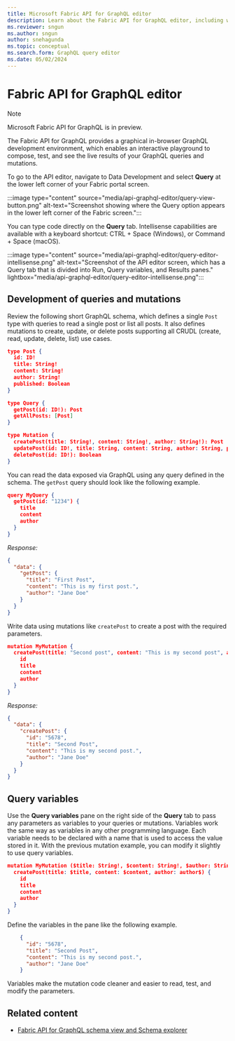 ```yaml
---
title: Microsoft Fabric API for GraphQL editor
description: Learn about the Fabric API for GraphQL editor, including where to find the editor and what the editor screen looks like. 
ms.reviewer: sngun
ms.author: sngun
author: snehagunda
ms.topic: conceptual
ms.search.form: GraphQL query editor
ms.date: 05/02/2024
---
```


# Fabric API for GraphQL editor

> [!NOTE]
> Microsoft Fabric API for GraphQL is in preview.

The Fabric API for GraphQL provides a graphical in-browser GraphQL development environment, which enables an interactive playground to compose, test, and see the live results of your GraphQL queries and mutations.

To go to the API editor, navigate to Data Development and select **Query** at the lower left corner of your Fabric portal screen.

:::image type="content" source="media/api-graphql-editor/query-view-button.png" alt-text="Screenshot showing where the Query option appears in the lower left corner of the Fabric screen.":::

You can type code directly on the **Query** tab. Intellisense capabilities are available with a keyboard shortcut: CTRL + Space (Windows), or Command + Space (macOS).

:::image type="content" source="media/api-graphql-editor/query-editor-intellisense.png" alt-text="Screenshot of the API editor screen, which has a Query tab that is divided into Run, Query variables, and Results panes." lightbox="media/api-graphql-editor/query-editor-intellisense.png":::

## Development of queries and mutations

Review the following short GraphQL schema, which defines a single `Post` type with queries to read a single post or list all posts. It also defines mutations to create, update, or delete posts supporting all CRUDL (create, read, update, delete, list) use cases.

```json
type Post {
  id: ID!
  title: String!
  content: String!
  author: String!
  published: Boolean
}

type Query {
  getPost(id: ID!): Post
  getAllPosts: [Post]
}

type Mutation {
  createPost(title: String!, content: String!, author: String!): Post
  updatePost(id: ID!, title: String, content: String, author: String, published: Boolean): Post
  deletePost(id: ID!): Boolean
}
```

You can read the data exposed via GraphQL using any query defined in the schema. The `getPost` query should look like the following example.

```json
query MyQuery {
  getPost(id: "1234") {
    title
    content
    author
  }
}
```

*Response:*

```json
{
  "data": {
    "getPost": {
      "title": "First Post",
      "content": "This is my first post.",
      "author": "Jane Doe"
    }
  }
}
```

Write data using mutations like `createPost` to create a post with the required parameters.

```json
mutation MyMutation {
  createPost(title: "Second post", content: "This is my second post", author: "Jane Doe", published: false) {
    id
    title
    content
    author
  }
}
```

*Response:*

```json
{
  "data": {
    "createPost": {
      "id": "5678",
      "title": "Second Post",
      "content": "This is my second post.",
      "author": "Jane Doe"
    }
  }
}
```

## Query variables

Use the **Query variables** pane on the right side of the **Query** tab to pass any parameters as variables to your queries or mutations. Variables work the same way as variables in any other programming language. Each variable needs to be declared with a name that is used to access the value stored in it. With the previous mutation example, you can modify it slightly to use query variables.

```json
mutation MyMutation ($title: String!, $content: String!, $author: String!, $published: boolean){
  createPost(title: $title, content: $content, author: author$) {
    id
    title
    content
    author
  }
}
```

Define the variables in the pane like the following example.

```json
    {
      "id": "5678",
      "title": "Second Post",
      "content": "This is my second post.",
      "author": "Jane Doe"
    }
```

Variables make the mutation code cleaner and easier to read, test, and modify the parameters.

## Related content

- [Fabric API for GraphQL schema view and Schema explorer](graphql-schema-view.md)
